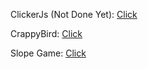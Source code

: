 ClickerJs (Not Done Yet): [Click](https://codingclubmeme.github.io/ClickerJs-1)

CrappyBird: [Click](https://codingclubmeme.github.io/CrappyBird)

Slope Game: [Click](https://codingclubmeme.github.io/Slope-Game)
